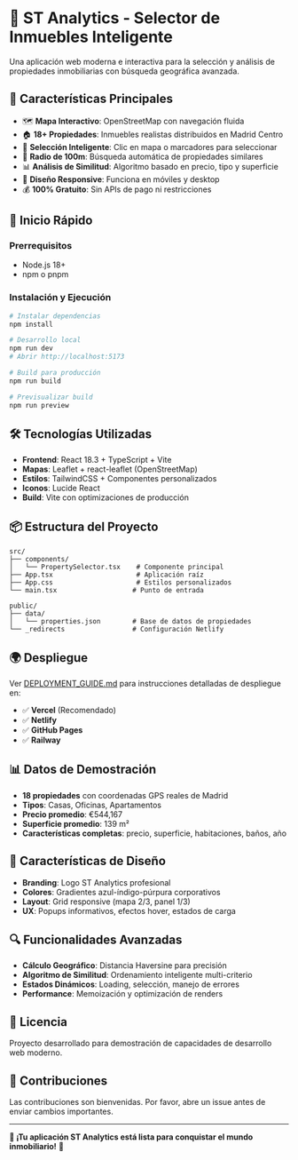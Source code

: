 # 🏢 ST Analytics - Selector de Inmuebles Inteligente

Una aplicación web moderna e interactiva para la selección y análisis de propiedades inmobiliarias con búsqueda geográfica avanzada.

## 🌟 Características Principales

- 🗺️ **Mapa Interactivo**: OpenStreetMap con navegación fluida
- 🏠 **18+ Propiedades**: Inmuebles realistas distribuidos en Madrid Centro
- 🎯 **Selección Inteligente**: Clic en mapa o marcadores para seleccionar
- 📐 **Radio de 100m**: Búsqueda automática de propiedades similares
- 📊 **Análisis de Similitud**: Algoritmo basado en precio, tipo y superficie
- 📱 **Diseño Responsive**: Funciona en móviles y desktop
- 💰 **100% Gratuito**: Sin APIs de pago ni restricciones

## 🚀 Inicio Rápido

### Prerrequisitos
- Node.js 18+ 
- npm o pnpm

### Instalación y Ejecución
```bash
# Instalar dependencias
npm install

# Desarrollo local
npm run dev
# Abrir http://localhost:5173

# Build para producción
npm run build

# Previsualizar build
npm run preview
```

## 🛠️ Tecnologías Utilizadas

- **Frontend**: React 18.3 + TypeScript + Vite
- **Mapas**: Leaflet + react-leaflet (OpenStreetMap)
- **Estilos**: TailwindCSS + Componentes personalizados
- **Iconos**: Lucide React
- **Build**: Vite con optimizaciones de producción

## 📦 Estructura del Proyecto

```
src/
├── components/
│   └── PropertySelector.tsx    # Componente principal
├── App.tsx                     # Aplicación raíz
├── App.css                     # Estilos personalizados
└── main.tsx                   # Punto de entrada

public/
├── data/
│   └── properties.json        # Base de datos de propiedades
└── _redirects                 # Configuración Netlify
```

## 🌍 Despliegue

Ver [DEPLOYMENT_GUIDE.md](./DEPLOYMENT_GUIDE.md) para instrucciones detalladas de despliegue en:

- ✅ **Vercel** (Recomendado)
- ✅ **Netlify** 
- ✅ **GitHub Pages**
- ✅ **Railway**

## 📊 Datos de Demostración

- **18 propiedades** con coordenadas GPS reales de Madrid
- **Tipos**: Casas, Oficinas, Apartamentos
- **Precio promedio**: €544,167
- **Superficie promedio**: 139 m²
- **Características completas**: precio, superficie, habitaciones, baños, año

## 🎨 Características de Diseño

- **Branding**: Logo ST Analytics profesional
- **Colores**: Gradientes azul-índigo-púrpura corporativos
- **Layout**: Grid responsive (mapa 2/3, panel 1/3)
- **UX**: Popups informativos, efectos hover, estados de carga

## 🔍 Funcionalidades Avanzadas

- **Cálculo Geográfico**: Distancia Haversine para precisión
- **Algoritmo de Similitud**: Ordenamiento inteligente multi-criterio
- **Estados Dinámicos**: Loading, selección, manejo de errores
- **Performance**: Memoización y optimización de renders

## 📝 Licencia

Proyecto desarrollado para demostración de capacidades de desarrollo web moderno.

## 🤝 Contribuciones

Las contribuciones son bienvenidas. Por favor, abre un issue antes de enviar cambios importantes.

---

**🌟 ¡Tu aplicación ST Analytics está lista para conquistar el mundo inmobiliario!** 🌟
